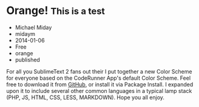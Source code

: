 # Orange! <small>This is a test</small>
- Michael Miday
- midaym
- 2014-01-06
- Free
- orange
- published

For all you SublimeText 2 fans out their I put together a new Color Scheme for everyone based on the CodeRunner App's default Color Scheme. Feel free to download it from [GitHub](https://github.com/hanakin/CodeRunner-sublime-theme/archive/master.zip), or install it via Package Install. I expanded upon it to include several other common languages in a typical lamp stack (PHP, JS, HTML, CSS, LESS, MARKDOWN). Hope you all enjoy.

